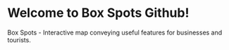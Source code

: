 # Welcome to Box Spots Github!
Box Spots - Interactive map conveying useful features for businesses and tourists.
